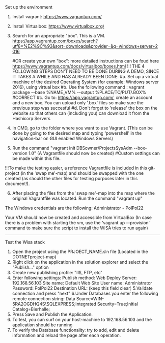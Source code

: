 Set up the environment

1. Install vagrant: https://www.vagrantup.com/
2. Install Virtualbox: https://www.virtualbox.org/
3. Search for an appropriate "box". This is a VM.
https://app.vagrantup.com/boxes/search?utf8=%E2%9C%93&sort=downloads&provider=&q=windows+server+2016

    #OR create your own "box": more detailed instructions can be foud here https://www.vagrantup.com/docs/virtualbox/boxes.html
         !!! THE 4 FOLLOWING STEPS DON'T NEED TO BE DONE DURING A DEMO, SINCE IT TAKES A WHILE AND HAS ALREADY BEEN DONE.
        #a. Set up a virtual machine of the desired Operating System (for example: Windows server 2016), using virtual box
        #b. Use the following command : vagrant package --base %NAME_VM% --output %PLACE/TO/PUT/.BOX% #CORRECT
        #c. Go to: https://app.vagrantup.com/, create an account and a new box. 
            You can upload only '.box' files so make sure the previous step was succesful
        #d. Don't forget to 'release' the box on the website so that others can (including you) can download it from the Hashicorp Servers.


4. In CMD, go to the folder where you want to use Vagrant. (This can be done by going to the desired map and typing 'powershell' in the navigation-bar on GUI enabled Windows Servers)

5. Run the command "vagrant init DBSowner/ProjectsSysAdm --box-version 1.0" (A Vagrantfile should now be created)
#Custom settings can be made within this file. 

!!!To make the testing easier, a reference Vagrantfile is included in this git-project (in the 'swap me'-map) and should be swapped with the one created (as should the other files for testing purposes later in this document!).

6. After placing the files from the 'swap me'-map into the map where the original Vagrantfile was located:
Run the command "vagrant up"


The Windows credentials are the following: Administrator - PolPol22

Your VM should now be created and accessible from VirtualBox
(In case there is a problem with starting the vm, use the 'vagrant up --provision' command to make sure the script to install the WISA tries to run again)

----

Test the Wisa stack

  1. Open the project using the PRJOECT_NAME.sln file (Located in the DOTNETproject-map)
  2. Right click on the application in the solution explorer and select the "Publish..." option
  3. Create new publishing profile: "IIS, FTP, etc"
  4. Enter following settings:
        Publish method: Web Deploy
        Server: 192.168.56.103
        Site name: Default Web Site
        User name: Administrator
        Password: PolPol22
        Destination URL: (keep this field clear)
  5.Validate connection and press "next"
  6.Under Databases you enter the following remote connection string: Data Source=WIN-5RA2OGDHQ4S\SQLEXPRESS;Integrated Security=True;Initial Catalog=Bierhalle;
  7. Press Save and Publish the Application.
  8. To test, you can surf on your host-machine to 192.168.56.103 and the application should be running
  9. To verify the Database functionality: try to add, edit and delete information and reload the page after each operation.